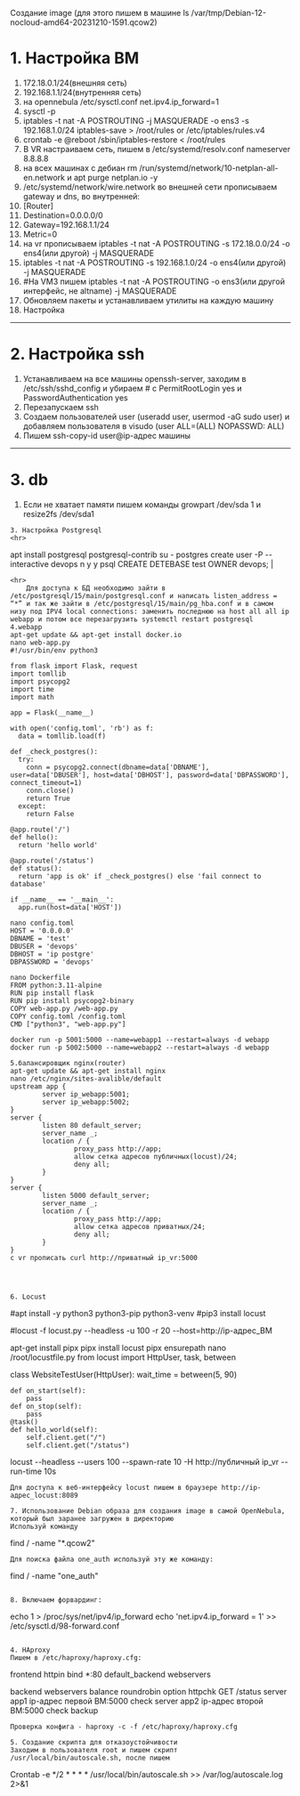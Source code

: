 Создание image (для этого пишем в машине ls /var/tmp/Debian-12-nocloud-amd64-20231210-1591.qcow2)
# 1. Настройка ВМ
1.	172.18.0.1/24(внешняя сеть)
2.	192.168.1.1/24(внутренняя сеть)
3.	на opennebula /etc/sysctl.conf net.ipv4.ip_forward=1
4.	sysctl -p
5.	iptables -t nat -A POSTROUTING -j MASQUERADE -o ens3 -s 192.168.1.0/24  iptables-save > /root/rules or /etc/iptables/rules.v4
6.	crontab -e @reboot /sbin/iptables-restore < /root/rules
7.  В VR настраиваем сеть, пишем в /etc/systemd/resolv.conf nameserver 8.8.8.8
8.  на всех машинах с дебиан rm /run/systemd/network/10-netplan-all-en.network и apt purge netplan.io -y
9.  /etc/systemd/network/wire.network во внешней сети прописываем gateway и dns, во внутренней:
10.  [Router]
11.  Destination=0.0.0.0/0
12.  Gateway=192.168.1.1/24
13.  Metric=0
14.  на vr прописываем iptables -t nat -A POSTROUTING -s 172.18.0.0/24 -o ens4(или другой) -j MASQUERADE
15.  iptables -t nat -A POSTROUTING -s 192.168.1.0/24 -o ens4(или другой) -j MASQUERADE
5.  #На VM3 пишем iptables -t nat -A POSTROUTING -o ens3(или другой интерфейс, не altname) -j MASQUERADE
6.  Обновляем пакеты и устанавливаем утилиты на каждую машину
7.  Настройка
<hr>

# 2. Настройка ssh
1.  Устанавливаем на все машины openssh-server, заходим в /etc/ssh/sshd_config и убираем # с PermitRootLogin yes и PasswordAuthentication yes
2.  Перезапускаем ssh
3.  Создаем пользователей user (useradd user, usermod -aG sudo user) и добавляем пользователя в visudo (user ALL=(ALL) NOPASSWD: ALL)
4.  Пишем ssh-copy-id user@ip-адрес машины
<hr>



# 3. db
1.  Если не хватает памяти пишем команды growpart /dev/sda 1 и resize2fs /dev/sda1

```
3. Настройка Postgresql
<hr>
```
apt install postgresql postgresql-contrib
su - postgres
create user -P --interactive
devops
n
y
y
psql
CREATE DETEBASE test OWNER devops;
\|

```
<hr>
    Для доступа к БД необходимо зайти в /etc/postgresql/15/main/postgresql.conf и написать listen_address = “*” и так же зайти в /etc/postgresql/15/main/pg_hba.conf и в самом низу под IPV4 local connections: заменить последнюю на host all all ip webapp и потом все перезагрузить systemctl restart postgresql
4.webapp
apt-get update && apt-get install docker.io
nano web-app.py
#!/usr/bin/env python3

from flask import Flask, request
import tomllib
import psycopg2
import time
import math

app = Flask(__name__)

with open('config.toml', 'rb') as f:
  data = tomllib.load(f)

def _check_postgres():
  try:
    conn = psycopg2.connect(dbname=data['DBNAME'], user=data['DBUSER'], host=data['DBHOST'], password=data['DBPASSWORD'], connect_timeout=1)
    conn.close()
    return True
  except:
    return False

@app.route('/')
def hello():
  return 'hello world'

@app.route('/status')
def status():
  return 'app is ok' if _check_postgres() else 'fail connect to database'

if __name__ == '__main__':
  app.run(host=data['HOST'])

nano config.toml
HOST = '0.0.0.0'
DBNAME = 'test'
DBUSER = 'devops'
DBHOST = 'ip postgre' 
DBPASSWORD = 'devops'

nano Dockerfile
FROM python:3.11-alpine
RUN pip install flask
RUN pip install psycopg2-binary
COPY web-app.py /web-app.py
COPY config.toml /config.toml
CMD ["python3", "web-app.py"]

docker run -p 5001:5000 --name=webapp1 --restart=always -d webapp
docker run -p 5002:5000 --name=webapp2 --restart=always -d webapp

5.балансировщик nginx(router)
apt-get update && apt-get install nginx
nano /etc/nginx/sites-avalible/default
upstream app {
        server ip_webapp:5001;
        server ip_webapp:5002;
}
server {
        listen 80 default_server;
        server_name _;
        location / {
                proxy_pass http://app;
                allow сетка адресов публичных(locust)/24;
                deny all;
        }
}
server {
        listen 5000 default_server;
        server_name _;
        location / {
                proxy_pass http://app;
                allow сетка адресов приватных/24;
                deny all;
        }
}
с vr прописать curl http://приватный ip_vr:5000 




6. Locust
```
#apt install -y python3 python3-pip python3-venv
#pip3 install locust

#locust -f locust.py --headless -u 100 -r 20 --host=http://ip-адрес_ВМ

apt-get install pipx
pipx install locust
pipx ensurepath
nano /root/locustfile.py
from locust import HttpUser, task, between

class WebsiteTestUser(HttpUser):
    wait_time = between(5, 90)

    def on_start(self):
        pass
    def on_stop(self):
        pass
    @task()
    def hello_world(self):
        self.client.get("/")
        self.client.get("/status")

locust --headless --users 100 --spawn-rate 10 -H http://публичный ip_vr --run-time 10s
```
Для доступа к веб-интерфейсу locust пишем в браузере http://ip-адрес_locust:8089

7. Использование Debian образа для создания image в самой OpenNebula, который был заранее загружен в директорию
Используй команду 
```
find / -name "*.qcow2"
```
Для поиска файла one_auth используй эту же команду:
```
find / -name "one_auth"
```

8. Включаем форвардинг:
```
echo 1 > /proc/sys/net/ipv4/ip_forward
echo 'net.ipv4.ip_forward = 1' >> /etc/sysctl.d/98-forward.conf
```

4. HAproxy
Пишем в /etc/haproxy/haproxy.cfg:
```
frontend httpin
    bind *:80
    default_backend webservers

backend webservers
    balance     roundrobin
    option      httpchk GET /status
    server      app1 ip-адрес первой ВМ:5000 check
    server      app2 ip-адрес второй ВМ:5000 check backup
```
Проверка конфига - haproxy -c -f /etc/haproxy/haproxy.cfg

5. Создание скрипта для отказоустойчивости
Заходим в пользователя root и пишем скрипт /usr/local/bin/autoscale.sh, после пишем 

```
Crontab -e
*/2 * * * * /usr/local/bin/autoscale.sh >> /var/log/autoscale.log 2>&1
```
